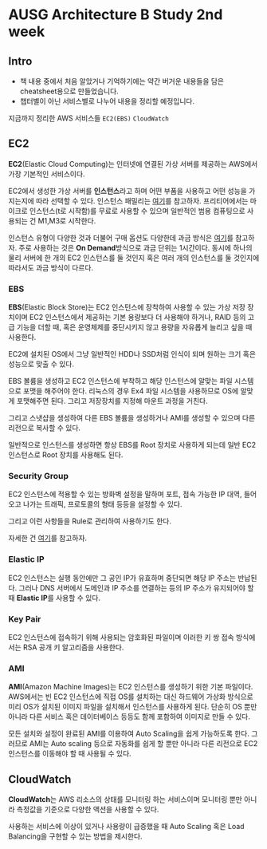 # AUSG Architecture B Study 2nd week

## Intro
- 책 내용 중에서 처음 알았거나 기억하기에는 약간 버거운 내용들을 담은 cheatsheet용으로 만들었습니다.
- 챕터별이 아닌 서비스별로 나누어 내용을 정리할 예정입니다.  

지금까지 정리한 AWS 서비스들
`EC2(EBS)` `CloudWatch`

## EC2
**EC2**(Elastic Cloud Computing)는 인터넷에 연결된 가상 서버를 제공하는 AWS에서 가장 기본적인 서비스이다. 

EC2에서 생성한 가상 서버를 **인스턴스**라고 하며 어떤 부품을 사용하고 어떤 성능을 가지는지에 따라 선택할 수 있다. 
인스턴스 패밀리는 [여기](http://pyrasis.com/book/TheArtOfAmazonWebServices/Chapter04/01)를 참고하자. 프리티어에서는 마이크로 인스턴스(t로 시작함)를 무료로 사용할 수 있으며 일반적인 범용 컴퓨팅으로 사용되는 건 M1,M3로 시작한다.

인스턴스 유형이 다양한 것과 더불어 구매 옵션도 다양한데 과금 방식은 [여기](http://pyrasis.com/book/TheArtOfAmazonWebServices/Chapter04/02)를 참고하자. 주로 사용하는 것은 **On Demand**방식으로 과금 단위는 1시간이다. 동시에 하나의 물리 서버에 한 개의 EC2 인스턴스를 둘 것인지 혹은 여러 개의 인스턴스를 둘 것인지에 따라서도 과금 방식이 다르다. 

### EBS
**EBS**(Elastic Block Store)는 EC2 인스턴스에 장착하여 사용할 수 있는 가상 저장 장치이며 EC2 인스턴스에서 제공하는 기본 용량보다 더 사용해야 하거나, RAID 등의 고급 기능을 더할 때, 혹은 운영체제를 중단시키지 않고 용량을 자유롭게 늘리고 싶을 때 사용한다. 

EC2에 설치된 OS에서 그냥 일반적인 HDD나 SSD처럼 인식이 되며 원하는 크기 혹은 성능으로 맞출 수 있다.

EBS 볼륨을 생성하고 EC2 인스턴스에 부착하고 해당 인스턴스에 알맞는 파일 시스템으로 포맷을 해주어야 한다. 리눅스의 경우 Ex4 파일 시스템을 사용하므로 OS에 알맞게 포맷해주면 된다. 그리고 저장장치를 지정해 마운트 과정을 거친다.

그리고 스냇샵을 생성하여 다른 EBS 볼륨을 생성하거나 AMI를 생성할 수 있으며 다른 리전으로 복사할 수 있다.

일반적으로 인스턴스를 생성하면 항상 EBS를 Root 장치로 사용하게 되는데 일반 EC2 인스턴스로 Root 장치를 사용해도 된다. 

### Security Group
EC2 인스턴스에 적용할 수 있는 방화벽 설정을 말하며 포트, 접속 가능한 IP 대역, 들어오고 나가는 트래픽, 프로토콜의 형태 등등을 설정할 수 있다.

그리고 이런 사항들을 Rule로 관리하여 사용하기도 한다. 

자세한 건 [여기](http://pyrasis.com/book/TheArtOfAmazonWebServices/Chapter05)를 참고하자.

### Elastic IP
EC2 인스턴스는 실행 동안에만 그 공인 IP가 유효하며 중단되면 해당 IP 주소는 반납된다. 그러나 DNS 서버에서 도메인과 IP 주소를 연결하는 등의 IP 주소가 유지되어야 할 때 **Elastic IP**를 사용할 수 있다.

### Key Pair
EC2 인스턴스에 접속하기 위해 사용되는 암호화된 파일이며 이러한 키 쌍 접속 방식에서는 RSA 공개 키 알고리즘을 사용한다. 

### AMI
**AMI**(Amazon Machine Images)는 EC2 인스턴스를 생성하기 위한 기본 파일이다. 
AWS에서는 빈 EC2 인스턴스에 직접 OS를 설치하는 대신 하드웨어 가상화 방식으로 미리 OS가 설치된 이미지 파일을 설치해서 인스턴스를 사용하게 된다. 
단순히 OS 뿐만 아니라 다른 서비스 혹은 데이터베이스 등등도 함께 포함하여 이미지로 만들 수 있다. 

모든 설치와 설정이 완료된 AMI를 이용하여 Auto Scaling을 쉽게 가능하도록 한다. 그러므로 AMI는 Auto scaling 등으로 자동화를 쉽게 할 뿐만 아니라 다른 리전으로 EC2 인스턴스를 이동해야 할 때 사용될 수 있다.

## CloudWatch
**CloudWatch**는 AWS 리소스의 상태를 모니터링 하는 서비스이며 모니터링 뿐만 아니라 측정값을 기준으로 다양한 액션을 사용할 수 있다. 

사용하는 서비스에 이상이 있거나 사용량이 급증했을 때 Auto Scaling 혹은 Load Balancing을 구현할 수 있는 방법을 제시한다. 